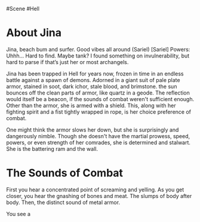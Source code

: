 #Scene #Hell
# About Jina
Jina, beach bum and surfer. Good vibes all around (Sariel) 
[Sariel] Powers: Uhhh… Hard to find. Maybe tank? I found something on invulnerability, but hard to parse if that’s just her or most archangels.

Jina has been trapped in Hell for years now, frozen in time in an endless battle against a spawn of demons. Adorned in a giant suit of pale plate armor, stained in soot, dark ichor, stale blood, and brimstone. the sun bounces off the clean parts of armor, like quartz in a geode. The reflection would itself be a beacon, if the sounds of combat weren't sufficient enough. Other than the armor, she is armed with a shield. This, along with her fighting spirit and a fist tightly wrapped in rope, is her choice preference of combat.

One might think the armor slows her down, but she is surprisingly and dangerously nimble. Though she doesn't have the martial prowess, speed, powers, or even strength of her comrades, she is determined and stalwart. She is the battering ram and the wall.

# The Sounds of Combat
First you hear a concentrated point of screaming and yelling. As you get closer, you hear the gnashing of bones and meat. The slumps of body after body. Then, the distinct sound of metal armor.

You see a 